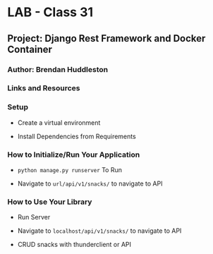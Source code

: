 # LAB - Class 31

## Project: Django Rest Framework and Docker Container

### Author: Brendan Huddleston

### Links and Resources

### Setup

- Create a virtual environment

- Install Dependencies from Requirements

### How to Initialize/Run Your Application

- `python manage.py runserver` To Run

- Navigate to `url/api/v1/snacks/` to navigate to API

### How to Use Your Library

- Run Server

- Navigate to `localhost/api/v1/snacks/` to navigate to API

- CRUD snacks with thunderclient or API